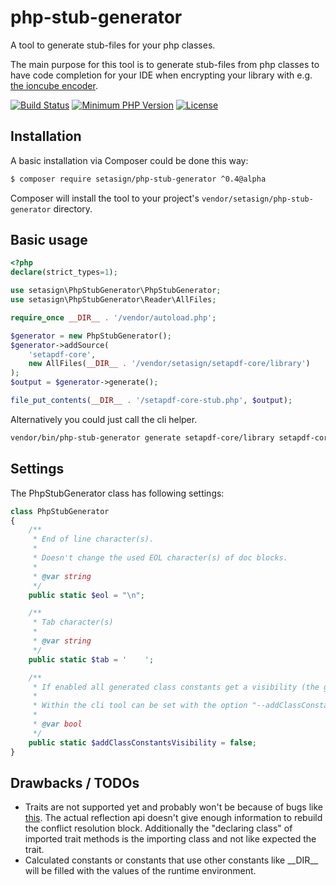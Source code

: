 # php-stub-generator
A tool to generate stub-files for your php classes.

The main purpose for this tool is to generate stub-files from php classes to have code 
completion for your IDE when encrypting your library with e.g. 
[the ioncube encoder](http://www.ioncube.com/php_encoder.php).

[![Build Status](https://travis-ci.org/Setasign/php-stub-generator.svg?branch=master)](https://travis-ci.org/Setasign/php-stub-generator)
[![Minimum PHP Version](http://img.shields.io/badge/php-%3E%3D%207.2-8892BF.svg)](https://php.net/)
[![License](https://img.shields.io/packagist/l/setasign/php-stub-generator.svg)](https://packagist.org/packages/setasign/php-stub-generator)

## Installation

A basic installation via Composer could be done this way:

```bash
$ composer require setasign/php-stub-generator ^0.4@alpha
```

Composer will install the tool to your project's `vendor/setasign/php-stub-generator` directory.


## Basic usage

```php
<?php
declare(strict_types=1);

use setasign\PhpStubGenerator\PhpStubGenerator;
use setasign\PhpStubGenerator\Reader\AllFiles;

require_once __DIR__ . '/vendor/autoload.php';

$generator = new PhpStubGenerator();
$generator->addSource(
    'setapdf-core',
    new AllFiles(__DIR__ . '/vendor/setasign/setapdf-core/library')
);
$output = $generator->generate();

file_put_contents(__DIR__ . '/setapdf-core-stub.php', $output);
```

Alternatively you could just call the cli helper.

```bash
vendor/bin/php-stub-generator generate setapdf-core/library setapdf-core-stub.php
```

## Settings
The PhpStubGenerator class has following settings:
```php
class PhpStubGenerator
{
    /**
     * End of line character(s).
     *
     * Doesn't change the used EOL character(s) of doc blocks.
     *
     * @var string
     */
    public static $eol = "\n";

    /**
     * Tab character(s)
     *
     * @var string
     */
    public static $tab = '    ';

    /**
     * If enabled all generated class constants get a visibility (the generated stubs require PHP >= 7.1)
     * 
     * Within the cli tool can be set with the option "--addClassConstantsVisibility"
     * 
     * @var bool
     */
    public static $addClassConstantsVisibility = false;
}
```

## Drawbacks / TODOs
- Traits are not supported yet and probably won't be because of bugs like [this](https://bugs.php.net/bug.php?id=69180).
  The actual reflection api doesn't give enough information to rebuild the conflict resolution block.
  Additionally the "declaring class" of imported trait methods is the importing class and not like expected the trait.
- Calculated constants or constants that use other constants like \_\_DIR\_\_ will be filled with the values of the 
  runtime environment.
